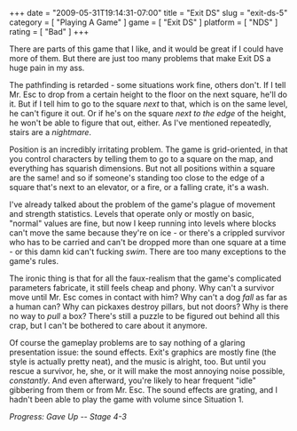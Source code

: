 +++
date = "2009-05-31T19:14:31-07:00"
title = "Exit DS"
slug = "exit-ds-5"
category = [ "Playing A Game" ]
game = [ "Exit DS" ]
platform = [ "NDS" ]
rating = [ "Bad" ]
+++

There are parts of this game that I like, and it would be great if I could have more of them.  But there are just too many problems that make Exit DS a huge pain in my ass.

The pathfinding is retarded - some situations work fine, others don't.  If I tell Mr. Esc to drop from a certain height to the floor on the next square, he'll do it.  But if I tell him to go to the square <i>next</i> to that, which is on the same level, he can't figure it out.  Or if he's on the square <i>next to the edge</i> of the height, he won't be able to figure that out, either.  As I've mentioned repeatedly, stairs are a <i>nightmare</i>.

Position is an incredibly irritating problem.  The game is grid-oriented, in that you control characters by telling them to go to a square on the map, and everything has squarish dimensions.  But not all positions within a square are the same! and so if someone's standing too close to the edge of a square that's next to an elevator, or a fire, or a falling crate, it's a wash.

I've already talked about the problem of the game's plague of movement and strength statistics.  Levels that operate only or mostly on basic, "normal" values are fine, but now I keep running into levels where blocks can't move the same because they're on ice - or there's a crippled survivor who has to be carried and can't be dropped more than one square at a time - or this damn kid can't fucking <i>swim</i>.  There are too many exceptions to the game's rules.

The ironic thing is that for all the faux-realism that the game's complicated parameters fabricate, it still feels cheap and phony.  Why can't a survivor move until Mr. Esc comes in contact with him?  Why can't a dog <i>fall</i> as far as a human can?  Why can pickaxes destroy pillars, but not doors?  Why is there no way to <i>pull</i> a box?  There's still a puzzle to be figured out behind all this crap, but I can't be bothered to care about it anymore.

Of course the gameplay problems are to say nothing of a glaring presentation issue: the sound effects.  Exit's graphics are mostly fine (the style is actually pretty neat), and the music is alright, too.  But until you rescue a survivor, he, she, or it will make the most annoying noise possible, <i>constantly</i>.  And even afterward, you're likely to hear frequent "idle" gibbering from them or from Mr. Esc.  The sound effects are grating, and I hadn't been able to play the game with volume since Situation 1.

<i>Progress: Gave Up -- Stage 4-3</i>